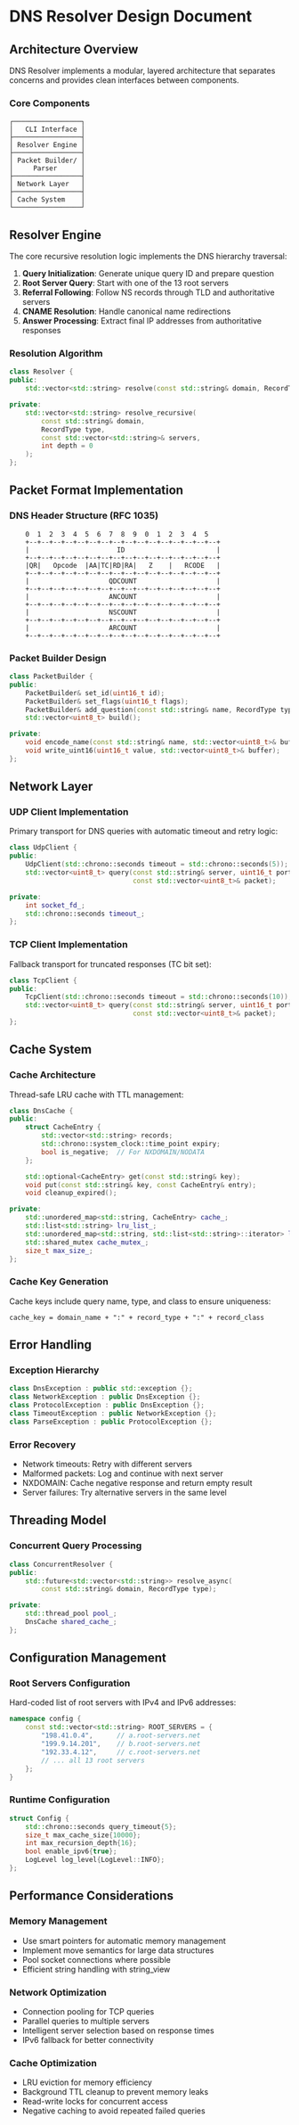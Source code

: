 # DNS Resolver Design Document

## Architecture Overview

DNS Resolver implements a modular, layered architecture that separates concerns and provides clean interfaces between components.

### Core Components

```
┌─────────────────┐
│   CLI Interface │
├─────────────────┤
│ Resolver Engine │
├─────────────────┤
│ Packet Builder/ │
│     Parser      │
├─────────────────┤
│ Network Layer   │
├─────────────────┤
│ Cache System    │
└─────────────────┘
```

## Resolver Engine

The core recursive resolution logic implements the DNS hierarchy traversal:

1. **Query Initialization**: Generate unique query ID and prepare question
2. **Root Server Query**: Start with one of the 13 root servers
3. **Referral Following**: Follow NS records through TLD and authoritative servers
4. **CNAME Resolution**: Handle canonical name redirections
5. **Answer Processing**: Extract final IP addresses from authoritative responses

### Resolution Algorithm

```cpp
class Resolver {
public:
    std::vector<std::string> resolve(const std::string& domain, RecordType type);

private:
    std::vector<std::string> resolve_recursive(
        const std::string& domain,
        RecordType type,
        const std::vector<std::string>& servers,
        int depth = 0
    );
};
```

## Packet Format Implementation

### DNS Header Structure (RFC 1035)

```
    0  1  2  3  4  5  6  7  8  9  0  1  2  3  4  5
    +--+--+--+--+--+--+--+--+--+--+--+--+--+--+--+--+
    |                      ID                       |
    +--+--+--+--+--+--+--+--+--+--+--+--+--+--+--+--+
    |QR|   Opcode  |AA|TC|RD|RA|   Z    |   RCODE   |
    +--+--+--+--+--+--+--+--+--+--+--+--+--+--+--+--+
    |                    QDCOUNT                    |
    +--+--+--+--+--+--+--+--+--+--+--+--+--+--+--+--+
    |                    ANCOUNT                    |
    +--+--+--+--+--+--+--+--+--+--+--+--+--+--+--+--+
    |                    NSCOUNT                    |
    +--+--+--+--+--+--+--+--+--+--+--+--+--+--+--+--+
    |                    ARCOUNT                    |
    +--+--+--+--+--+--+--+--+--+--+--+--+--+--+--+--+
```

### Packet Builder Design

```cpp
class PacketBuilder {
public:
    PacketBuilder& set_id(uint16_t id);
    PacketBuilder& set_flags(uint16_t flags);
    PacketBuilder& add_question(const std::string& name, RecordType type, RecordClass cls);
    std::vector<uint8_t> build();

private:
    void encode_name(const std::string& name, std::vector<uint8_t>& buffer);
    void write_uint16(uint16_t value, std::vector<uint8_t>& buffer);
};
```

## Network Layer

### UDP Client Implementation

Primary transport for DNS queries with automatic timeout and retry logic:

```cpp
class UdpClient {
public:
    UdpClient(std::chrono::seconds timeout = std::chrono::seconds(5));
    std::vector<uint8_t> query(const std::string& server, uint16_t port,
                               const std::vector<uint8_t>& packet);

private:
    int socket_fd_;
    std::chrono::seconds timeout_;
};
```

### TCP Client Implementation

Fallback transport for truncated responses (TC bit set):

```cpp
class TcpClient {
public:
    TcpClient(std::chrono::seconds timeout = std::chrono::seconds(10));
    std::vector<uint8_t> query(const std::string& server, uint16_t port,
                               const std::vector<uint8_t>& packet);
};
```

## Cache System

### Cache Architecture

Thread-safe LRU cache with TTL management:

```cpp
class DnsCache {
public:
    struct CacheEntry {
        std::vector<std::string> records;
        std::chrono::system_clock::time_point expiry;
        bool is_negative;  // For NXDOMAIN/NODATA
    };

    std::optional<CacheEntry> get(const std::string& key);
    void put(const std::string& key, const CacheEntry& entry);
    void cleanup_expired();

private:
    std::unordered_map<std::string, CacheEntry> cache_;
    std::list<std::string> lru_list_;
    std::unordered_map<std::string, std::list<std::string>::iterator> lru_map_;
    std::shared_mutex cache_mutex_;
    size_t max_size_;
};
```

### Cache Key Generation

Cache keys include query name, type, and class to ensure uniqueness:

```
cache_key = domain_name + ":" + record_type + ":" + record_class
```

## Error Handling

### Exception Hierarchy

```cpp
class DnsException : public std::exception {};
class NetworkException : public DnsException {};
class ProtocolException : public DnsException {};
class TimeoutException : public NetworkException {};
class ParseException : public ProtocolException {};
```

### Error Recovery

- Network timeouts: Retry with different servers
- Malformed packets: Log and continue with next server
- NXDOMAIN: Cache negative response and return empty result
- Server failures: Try alternative servers in the same level

## Threading Model

### Concurrent Query Processing

```cpp
class ConcurrentResolver {
public:
    std::future<std::vector<std::string>> resolve_async(
        const std::string& domain, RecordType type);

private:
    std::thread_pool pool_;
    DnsCache shared_cache_;
};
```

## Configuration Management

### Root Servers Configuration

Hard-coded list of root servers with IPv4 and IPv6 addresses:

```cpp
namespace config {
    const std::vector<std::string> ROOT_SERVERS = {
        "198.41.0.4",      // a.root-servers.net
        "199.9.14.201",    // b.root-servers.net
        "192.33.4.12",     // c.root-servers.net
        // ... all 13 root servers
    };
}
```

### Runtime Configuration

```cpp
struct Config {
    std::chrono::seconds query_timeout{5};
    size_t max_cache_size{10000};
    int max_recursion_depth{16};
    bool enable_ipv6{true};
    LogLevel log_level{LogLevel::INFO};
};
```

## Performance Considerations

### Memory Management

- Use smart pointers for automatic memory management
- Implement move semantics for large data structures
- Pool socket connections where possible
- Efficient string handling with string_view

### Network Optimization

- Connection pooling for TCP queries
- Parallel queries to multiple servers
- Intelligent server selection based on response times
- IPv6 fallback for better connectivity

### Cache Optimization

- LRU eviction for memory efficiency
- Background TTL cleanup to prevent memory leaks
- Read-write locks for concurrent access
- Negative caching to avoid repeated failed queries
